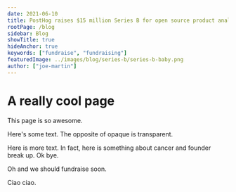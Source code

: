 ```yaml
---
date: 2021-06-10
title: PostHog raises $15 million Series B for open source product analytics
rootPage: /blog
sidebar: Blog
showTitle: true
hideAnchor: true
keywords: ["fundraise", "fundraising"]
featuredImage: ../images/blog/series-b/series-b-baby.png
author: ["joe-martin"]
---
```


# A really cool page

This page is so awesome.

Here's some text. The opposite of opaque is transparent.

Here is more text. In fact, here is something about cancer and founder break up. Ok bye.

Oh and we should fundraise soon.

Ciao ciao.
